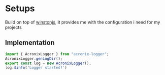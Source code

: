 # Setups
Build on top of [winstonjs](https://github.com/winstonjs/winston), it provides me with the configuration i need for my projects

## Implementation
```ts
import { AcronixLogger } from "acronix-logger";
AcronixLogger.genLogDir();
export const log = new AcronixLogger();
log.$info('Logger started!')
```
